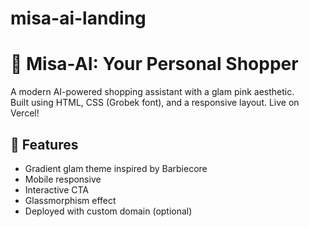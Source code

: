 # misa-ai-landing
# 💖 Misa-AI: Your Personal Shopper

A modern AI-powered shopping assistant with a glam pink aesthetic.  
Built using HTML, CSS (Grobek font), and a responsive layout. Live on Vercel!

## 🌟 Features
- Gradient glam theme inspired by Barbiecore
- Mobile responsive
- Interactive CTA
- Glassmorphism effect
- Deployed with custom domain (optional)
